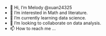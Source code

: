 - 👋 Hi, I’m Melody @xuan24325
- 👀 I’m interested in Math and literature.
- 🌱 I’m currently learning data science.
- 💞️ I’m looking to collaborate on data analysis.
- 📫 How to reach me ...

<!---
xuan24325/xuan24325 is a ✨ special ✨ repository because its `README.md` (this file) appears on your GitHub profile.
You can click the Preview link to take a look at your changes.
--->
